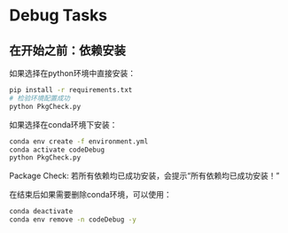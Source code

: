# Debug Tasks

## 在开始之前：依赖安装

如果选择在python环境中直接安装：

```bash
pip install -r requirements.txt
# 检验环境配置成功
python PkgCheck.py
```

如果选择在conda环境下安装：

```bash
conda env create -f environment.yml
conda activate codeDebug
python PkgCheck.py
```

Package Check: 若所有依赖均已成功安装，会提示“所有依赖均已成功安装！”

在结束后如果需要删除conda环境，可以使用：

```bash
conda deactivate
conda env remove -n codeDebug -y
```
